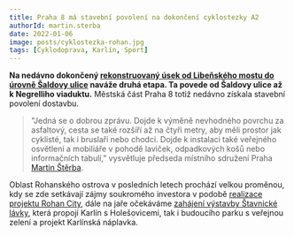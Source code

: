```yaml
---
title: Praha 8 má stavební povolení na dokončení cyklostezky A2
authorId: martin.sterba
date: 2022-01-06
image: posts/cyklostezka-rohan.jpg
tags: [Cyklodoprava, Karlín, Sport]
---
```


**Na nedávno dokončený [rekonstruovaný úsek od Libeňského mostu do úrovně Šaldovy ulice](https://praha8.pirati.cz/aktuality/cyklostezka-na-rohanskem-ostrove-dostane-novy-povrch.html) naváže druhá etapa. Ta povede od Šaldovy ulice až k Negrelliho viaduktu.** Městská část Praha 8 totiž nedávno získala stavební povolení dostavbu.

>"Jedná se o dobrou zprávu. Dojde k výměně nevhodného povrchu za asfaltový, cesta se také rozšíří až na čtyři metry, aby měli prostor jak cyklisté, tak i bruslaři nebo chodci. Dojde k instalaci také veřejného osvětlení a mobiliáře v pohodě laviček, odpadkových košů nebo informačních tabulí," vysvětluje předseda místního sdružení Praha [Martin Štěrba](https://praha8.pirati.cz/lide/martin-sterba.html).

Oblast Rohanského ostrova v posledních letech prochází velkou proměnou, kdy se zde setkávají zájmy soukromého investora v podobě [realizace projektu Rohan City](https://praha8.pirati.cz/aktuality/na-pomezi-karlina-a-libne-zacala-vystavba-rohan-city.html), dále na jaře očekáváme [zahájení výstavby Štavnické lávky](https://praha8.pirati.cz/aktuality/v-zime-zacne-stavba-stopadesatimetrove-lavky-mezi-karlinem-a-holesovicemi.html), která propojí Karlín s Holešovicemi, tak i budoucího parku s veřejnou zelení a projekt Karlínská náplavka.
